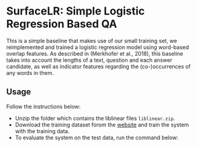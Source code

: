 # SurfaceLR: Simple Logistic Regression Based QA

This is a simple baseline that makes use of our small training set, we reimplemented and trained a logistic regression model using word-based overlap
features. As described in (Merkhofer et al., 2018), this baseline takes into account the lengths of a text, question and each answer candidate,
as well as indicator features regarding the (co-)occurrences of any words in them.

## Usage
 
 Follow the instructions below: 
 
 - Unzip the folder which contains the liblinear files `liblinear.zip`. 
 - Download the training dataset forom the [website](http://cogcomp.org/multirc/) and train the system with the training data. 
 - To evaluate the system on the test data, run the command below: 
 
 
 
 
 